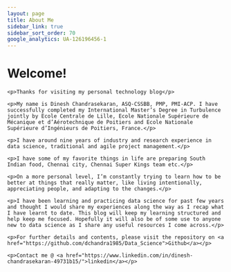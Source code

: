 ```yaml
---
layout: page
title: About Me
sidebar_link: true
sidebar_sort_order: 70
google_analytics: UA-126196456-1
---
```


# Welcome!

<div class="right-col">
    
    <p>Thanks for visiting my personal technology blog</p>

    <p>My name is Dinesh Chandrasekaran, ASQ-CSSBB, PMP, PMI-ACP. I have successfully completed my International Master’s Degree in Turbulence jointly by Ecole Centrale de Lille, Ecole Nationale Supérieure de Mécanique et d’Aérotechnique de Poitiers and Ecole Nationale Supérieure d’Ingénieurs de Poitiers, France.</p>
    
    <p>I have around nine years of industry and research experience in data science, traditional and agile project management.</p>

    <p>I have some of my favorite things in life are preparing South Indian food, Chennai city, Chennai Super Kings team etc.</p>

    <p>On a more personal level, I’m constantly trying to learn how to be better at things that really matter, like living intentionally, appreciating people, and adapting to the changes.</p>

    <p>I have been learning and practicing data science for past few years and thought I would share my experiences along the way as I recap what I have learnt to date. This blog will keep my learning structured and help keep me focused. Hopefully it will also be of some use to anyone new to data science as I share any useful resources I come across.</p>

    <p>For further details and contents, please visit the repository on <a href="https://github.com/dchandra1985/Data_Science">Github</a></p>
    
    <p>Contact me @ <a href="https://www.linkedin.com/in/dinesh-chandrasekaran-49731b15/">linkedin</a></p>
</div>



